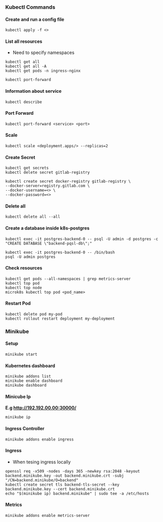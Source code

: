 ### Kubectl Commands

#### Create and run a config file

```
kubectl apply -f <>
```

#### List all resources

- Need to specify namespaces

```
kubectl get all
kubectl get all -A
kubectl get pods -n ingress-nginx
```

```
kubectl port-forward
```

#### Information about service

```
kubectl describe
```

#### Port Forward

```
kubectl port-forward <service> <port>
```

#### Scale

```
kubectl scale <deployment.apps/> --replicas=2
```

#### Create Secret

```
kubectl get secrets
kubectl delete secret gitlab-registry

kubectl create secret docker-registry gitlab-registry \
--docker-server=registry.gitlab.com \
--docker-username=<> \
--docker-password=<>
```

#### Delete all

```
kubectl delete all --all
```

#### Create a database inside k8s-postgres

```
kubectl exec -it postgres-backend-0 -- psql -U admin -d postgres -c "CREATE DATABASE \"backend-pqsl-db\";"

kubectl exec -it postgres-backend-0 -- /bin/bash
psql -U admin postgres
```

#### Check resources

```
kubectl get pods --all-namespaces | grep metrics-server
kubectl top pod
kubectl top node
microk8s kubectl top pod <pod_name>
```

#### Restart Pod

```
kubectl delete pod my-pod
kubectl rollout restart deployment my-deployment
```

### Minikube

#### Setup

```
minikube start
```

#### Kubernetes dashboard

```
minikube addons list
minikube enable dashboard
minikube dashboard
```

#### Minicube Ip

**E.g http://192.192.00.00:30000/**

```
minikube ip
```

#### Ingress Controller

```
minikube addons enable ingress
```

#### Ingress

- When tesing ingress locally

```
openssl req -x509 -nodes -days 365 -newkey rsa:2048 -keyout backend.minikube.key -out backend.minikube.crt -subj "/CN=backend.minikube/O=backend"
kubectl create secret tls backend-tls-secret --key backend.minikube.key --cert backend.minikube.crt
echo "$(minikube ip) backend.minikube" | sudo tee -a /etc/hosts
```

#### Metrics
```
minikube addons enable metrics-server
```


